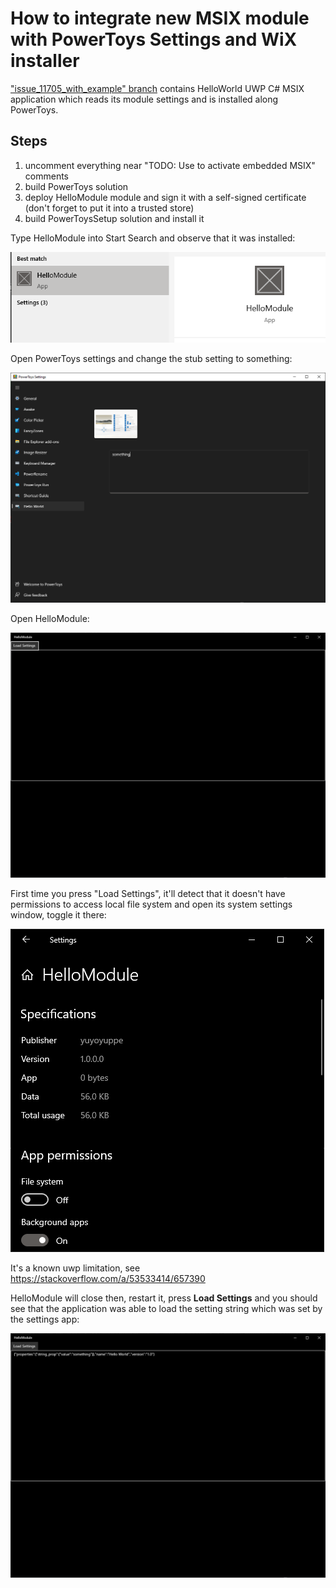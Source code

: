 # How to integrate new MSIX module with PowerToys Settings and WiX installer

["issue_11705_with_example" branch](https://github.com/microsoft/PowerToys/tree/issue_11705_with_example) contains HelloWorld UWP C# MSIX application which reads its module settings and is installed along PowerToys.

## Steps

1. uncomment everything near "TODO: Use to activate embedded MSIX" comments
2. build PowerToys solution
3. deploy HelloModule module and sign it with a self-signed certificate (don't forget to put it into a trusted store)
4. build PowerToysSetup solution and install it

Type HelloModule into Start Search and observe that it was installed:

<img src="../images/msix/hello-module-start.png">

Open PowerToys settings and change the stub setting to something:

<img src="../images/msix/hello-module-settings-page.png">

Open HelloModule:

<img src="../images/msix/hello-module-screen.png">

First time you press "Load Settings", it'll detect that it doesn't have permissions to access local file system and open its system settings window, toggle it there:

<img src="../images/msix/hello-module-app-permissions.png">

It's a known uwp limitation, see https://stackoverflow.com/a/53533414/657390

HelloModule will close then, restart it, press **Load Settings** and you should see that the application was able to load the setting string which was set by the settings app:

<img src="../images/msix/hello-module-loaded-settings.png">
